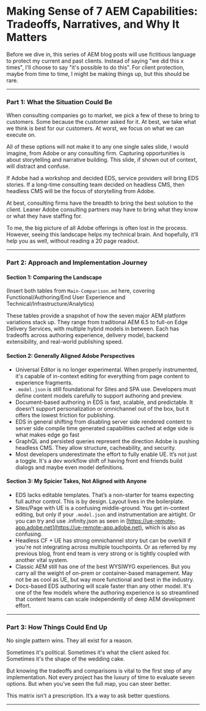 # Making Sense of 7 AEM Capabilities: Tradeoffs, Narratives, and Why It Matters

Before we dive in, this series of AEM blog posts will use fictitious language to protect my current and past clients. Instead of saying "we did this x times", I'll choose to say "it's possible to do this". For client protection, maybe from time to time, I might be making things up, but this should be rare.

---

### Part 1: What the Situation Could Be

When consulting companies go to market, we pick a few of these to bring to customers. Some because the customer asked for it. At best, we take what we think is best for our customers. At worst, we focus on what we can execute on.

All of these options will not make it to any one single sales slide, I would imagine, from Adobe or any consulting firm. Capturing opportunities is about storytelling and narrative building. This slide, if shown out of context, will distract and confuse.

If Adobe had a workshop and decided EDS, service providers will bring EDS stories. If a long-time consulting team decided on headless CMS, then headless CMS will be the focus of storytelling from Adobe.

At best, consulting firms have the breadth to bring the best solution to the client. Leaner Adobe consulting partners may have to bring what they know or what they have staffing for.

To me, the big picture of all Adobe offerings is often lost in the process. However, seeing this landscape helps my technical brain. And hopefully, it’ll help you as well, without reading a 20 page readout.

---

### Part 2: Approach and Implementation Journey

#### Section 1: Comparing the Landscape

(Insert both tables from `Main-Comparison.md` here, covering Functional/Authoring/End User Experience and Technical/Infrastructure/Analytics)

These tables provide a snapshot of how the seven major AEM platform variations stack up. They range from traditional AEM 6.5 to full-on Edge Delivery Services, with multiple hybrid models in between. Each has tradeoffs across authoring experience, delivery model, backend extensibility, and real-world publishing speed.

#### Section 2: Generally Aligned Adobe Perspectives

* Universal Editor is no longer experimental. When properly instrumented, it's capable of in-context editing for everything from page content to experience fragments.
* `.model.json` is still foundational for Sites and SPA use. Developers must define content models carefully to support authoring and preview.
* Document-based authoring in EDS is fast, scalable, and predictable. It doesn’t support personalization or omnichannel out of the box, but it offers the lowest friction for publishing.
* EDS in general shifting from disabling server side rendered content to server side compile time generated capabilities cached at edge side is what makes edge go fast
* GraphQL and persisted queries represent the direction Adobe is pushing headless CMS. They allow structure, cacheability, and security.
* Most developers underestimate the effort to fully enable UE. It’s not just a toggle. It's a dev workflow shift of having front end friends build dialogs and maybe even model definitions.

#### Section 3: My Spicier Takes, Not Aligned with Anyone

* EDS lacks editable templates. That’s a non-starter for teams expecting full author control. This is by design. Layout lives in the boilerplate.
* Sites/Page with UE is a confusing middle-ground. You get in-context editing, but only if your `.model.json` and instrumentation are airtight. Or you can try and use .infinity.json as seen in [https://ue-remote-app.adobe.net](https://ue-remote-app.adobe.net), which is also as confusing.
* Headless CF + UE has strong omnichannel story but can be overkill if you're not integrating across multiple touchpoints. Or as referred by my previous blog, front end team is very strong or is tightly coupled with another vital system.
* Classic AEM still has one of the best WYSIWYG experiences. But you carry all the weight of on-prem or container-based management. May not be as cool as UE, but way more functional and best in the industry.
* Docs-based EDS authoring will scale faster than any other model. It's one of the few models where the authoring experience is so streamlined that content teams can scale independently of deep AEM development effort.

---

### Part 3: How Things Could End Up

No single pattern wins. They all exist for a reason.

Sometimes it's political. Sometimes it's what the client asked for. Sometimes it's the shape of the wedding cake.

But knowing the tradeoffs and comparisons is vital to the first step of any implementation. Not every project has the luxury of time to evaluate seven options. But when you’ve seen the full map, you can steer better.

This matrix isn't a prescription. It’s a way to ask better questions.

---
